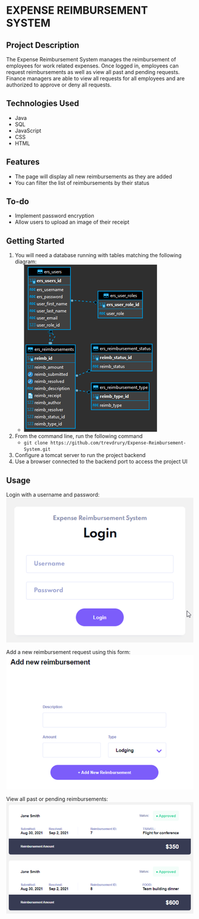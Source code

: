 # EXPENSE REIMBURSEMENT SYSTEM
## Project Description
The Expense Reimbursement System manages the reimbursement of employees for work related expenses.
Once logged in, employees can request reimbursements as well as view all past and pending requests.
Finance managers are able to view all requests for all employees and are authorized to approve or 
deny all requests.

## Technologies Used
* Java
* SQL
* JavaScript
* CSS
* HTML

## Features
* The page will display all new reimbursements as they are added
* You can filter the list of reimbursements by their status

## To-do
* Implement password encryption
* Allow users to upload an image of their receipt

## Getting Started
1. You will need a database running with tables matching the following diagram:
    * ![database diagram](https://github.com/trevdrury/Expense-Reimbursement-System/blob/main/projec-one-diagram.png?raw=true)
2. From the command line, run the following command
    * `git clone https://github.com/trevdrury/Expense-Reimbursement-System.git`
3. Configure a tomcat server to run the project backend
4. Use a browser connected to the backend port to access the project UI

## Usage
Login with a username and password:  
![login form](https://github.com/trevdrury/Expense-Reimbursement-System/blob/main/ers-login.png?raw=true)

Add a new reimbursement request using this form:  
![reimbursement form](https://github.com/trevdrury/Expense-Reimbursement-System/blob/main/ers-form.png?raw=true)

View all past or pending reimbursements:  
![reimbursement](https://github.com/trevdrury/Expense-Reimbursement-System/blob/main/ers-reimbursement.png?raw=true)
